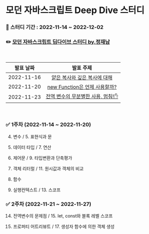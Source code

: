 # 모던 자바스크립트 Deep Dive 스터디

### 📆 스터디 기간 : 2022-11-14 ~ 2022-12-02

### ✏️ [모던 자바스크립트 딥다이브 스터디 by.정재남](https://www.inflearn.com/course/%EB%AA%A8%EB%8D%98-%EC%9E%90%EB%B0%94%EC%8A%A4%ED%81%AC%EB%A6%BD%ED%8A%B8-%EB%94%A5%EB%8B%A4%EC%9D%B4%EB%B8%8C#curriculum)

<br>

| 발표 날짜  |                   발표 주제                    |
| :--------: | :--------------------------------------------: |
| 2022-11-16 |    [얕은 복사와 깊은 복사에 대해](./1-1.md)    |
| 2022-11-20 |   [new Function은 언제 사용할까?](./1-2.md)    |
| 2022-11-23 | [전역 변수의 무분별한 사용, 멈춰!✋](./2-1.md) |

<br>

### ✅ 1주차 (2022-11-14 ~ 2022-11-20)

4. 변수 / 5. 표현식과 문

5. 데이터 타입 / 7. 연산

6. 제어문 / 9. 타입변환과 단축평가

7. 객체 리터럴 / 11. 원시값과 객체의 비교

8. 함수

9. 실행컨텍스트 / 13. 스코프

### ✅ 2주차 (2022-11-21 ~ 2022-11-27)

14. 전역변수의 문제점 / 15. let, const와 블록 레벨 스코프

15. 프로퍼티 어트리뷰트 / 17. 생성자 함수에 의한 객체 생성
